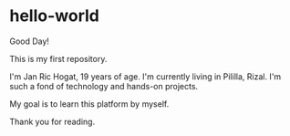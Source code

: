 # hello-world

Good Day!

This is my first repository.

I'm Jan Ric Hogat, 19 years of age.
I'm currently living in Pililla, Rizal.
I'm such a fond of technology and hands-on projects.

My goal is to learn this platform by myself.

Thank you for reading.
